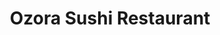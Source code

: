 ---
layout: place
title: "Ozora Sushi Restaurant"
permalink: /california/concord/ozora-sushi-restaurant.html
stateAbbr: CA
stateName: California
cityName: Concord
place_id: ChIJ1bJ75vBghYARHWysXm4oJB0
photos:
  - name: >-
      places/ChIJ1bJ75vBghYARHWysXm4oJB0/photos/AeeoHcIWSiYtYSb7khwYeuz27WzDJnfXsP29hrGO2A0dNmBlgzhaZs55ha5tjF_UQVOm1OciBNs7cbDzzEmwkq4FpzjNfOHRpHHLsQuKyxddjLOuToajZ9q5F8jUyzRjHAoFrOv2nY6rwmaqZFjCDSFGgyeRdhx7hOVigaQg4JCAsW4Dx410B25Fo5qOo7YYTqg4vqeYIreetZik36-RJciBxSi_J6ZKuI9bbGZXbfguIUsUVHawuRDOUaGjTDMQMCy5gsHK59l-E1AwZNYsK1tQTZF85OuMNASM5aH_t0MFBnr0xJkO7n9MaBWcvjIEOhVzdTwVSCv_cONXGJ5WolPT2Ytta8LQ0x0iJsD0uFZx_5E9Ybrpmev68ulWAnCY-4e4M4KNfSE-0Xt_hdfGQMDPhfT_WKLr7au8RkJn8umziuY
    widthPx: 4080
    heightPx: 3072
    authorAttributions:
      - displayName: Caitlyn
        uri: https://maps.google.com/maps/contrib/113098405004390985843
        photoUri: >-
          https://lh3.googleusercontent.com/a-/ALV-UjUiI-kAe5QATEsgJleBov6CodnnKIM-4hcMxtSJcn_ZurIr76PjPw=s100-p-k-no-mo
    flagContentUri: >-
      https://www.google.com/local/imagery/report/?cb_client=maps_api_places.places_api&image_key=!1e10!2sCIHM0ogKEICAgIDLndHofQ&hl=en-US
    googleMapsUri: >-
      https://www.google.com/maps/place//data=!3m4!1e2!3m2!1sCIHM0ogKEICAgIDLndHofQ!2e10!4m2!3m1!1s0x808560f0e67bb2d5:0x1d24286e5eac6c1d
  - name: >-
      places/ChIJ1bJ75vBghYARHWysXm4oJB0/photos/AeeoHcJNWXuiDd2E3M2TbinJv4Njmz7ae1uRrHTtXz7ggUJPDhePF1WfH0gcwWJZqRSmwZ86JiqRT7aKLrHRVGiWd4_0zKg1tgUpJonIS4qxK5ytml-3TQ_m_KM4W0QEtrtEoAxvjrT-ufi1XJz1jPyDN0wAt5dpCV-eFfIZaTe35klx87m0YL883De90IBD0Za0C6ZsLVQWXAlnvi7Mh88riXl1KvFArMxZlCfXrzDqWfcm5ftAKxRQCmLEHun5Pw13P6OewfDxi26Xz4hIdM6DK-j5i_Gbtvd9bfUjlAix7gGEHo-5_TphD3W0ObmIo1c_PjlSHaDzgnM9hEf66UFWl2_nGLoC3n7mnHQNgstxHvsrVOMme7clXrdwTMSSMn1mkOvjiOWBgzBA1mj9PDSSUIkqZK__Nc_tIm4LwwRDZkfHI38
    widthPx: 4800
    heightPx: 2700
    authorAttributions:
      - displayName: Mei X
        uri: https://maps.google.com/maps/contrib/107065706834228083935
        photoUri: >-
          https://lh3.googleusercontent.com/a-/ALV-UjVqn4TKojj9tzDKUJFf0g_HfMYFWTE23VFWwwllmR8rEPnOHVVaTg=s100-p-k-no-mo
    flagContentUri: >-
      https://www.google.com/local/imagery/report/?cb_client=maps_api_places.places_api&image_key=!1e10!2sCIHM0ogKEICAgICE4tz3pQE&hl=en-US
    googleMapsUri: >-
      https://www.google.com/maps/place//data=!3m4!1e2!3m2!1sCIHM0ogKEICAgICE4tz3pQE!2e10!4m2!3m1!1s0x808560f0e67bb2d5:0x1d24286e5eac6c1d
  - name: >-
      places/ChIJ1bJ75vBghYARHWysXm4oJB0/photos/AeeoHcLI3aXJ9Y7tU6TNCxkD27puSCsx1T65pEEBNVnt6SjjMULl-r0UQw0grnuGZEA69SZnj-gjdxGGAbipkjChwQF4LVhKUVBwlh3v6U5xwzD5fbGAI3W_ByXpLlydRWnVFxvOD1bycgb4KM5fy7jo17cRscMi_9Q_TzDtZjOXOJmplSuwuEtoOozedMmOiRuw18ZQqDO2tmMQLvXCe66fC31ApRLEXEnJfxkpLFWmE_VMDbWK7ittFFIKIKfDrej-LRV_sYKf-n7g5v-abpNxOcjg331yYmF6IUYQMZqZ2bTN179psUKYFT5C_WscJtVvCRkjpY_onH69khRarztSHrKUrWfT5bTf_RS21ee2E49t-QGHVv_lT1T1_IHCZ_q5gybcsmz89h70Hw_TMHDsQFF4IPJ1mT-4gcF1RFACb94nLA
    widthPx: 3000
    heightPx: 4000
    authorAttributions:
      - displayName: Jim A
        uri: https://maps.google.com/maps/contrib/102540037434076481162
        photoUri: >-
          https://lh3.googleusercontent.com/a-/ALV-UjWsARXZEsJfX2njoC0uW7j-fQV9F_M_vtL57RJuxhCKIB4V5fccFQ=s100-p-k-no-mo
    flagContentUri: >-
      https://www.google.com/local/imagery/report/?cb_client=maps_api_places.places_api&image_key=!1e10!2sCIHM0ogKEICAgICr5PChTw&hl=en-US
    googleMapsUri: >-
      https://www.google.com/maps/place//data=!3m4!1e2!3m2!1sCIHM0ogKEICAgICr5PChTw!2e10!4m2!3m1!1s0x808560f0e67bb2d5:0x1d24286e5eac6c1d
  - name: >-
      places/ChIJ1bJ75vBghYARHWysXm4oJB0/photos/AeeoHcJ_yH-XLMg8qTaTQqMMyiJLW_nkV5F7WK0fMbLcPSDs-eYSFi7L7OnvPYl-cB0-Q3FX_Ricr0wt3uhbpD0hv9Wyne2OjHdZ2fLPpc4U3OwUFzC4IaHw_TinPzNdv0QByIXwbHuoh0p5nh7OjVv-59x94LRe04LL6VLFkkFGA9K7KJbU9u-lL8jq6RFRGn9HX-qV812eN-2HNdz7Pfb2ArkgHL45_Jvkf2uQE9ZkB8KaWOtrnN8UgBDU19nPtxK1K2PU2RpMsFPqnetIsMOMNeiyyNxyZmaNfkp9kld_bYhr9IF_vHYWpaDrC-GfE7uwBKCFVpWAUGYuTlbeOKn1WqKg7qzx-1Tc0zZellD-ovMJz7_s5X4c0Y7KpmzoO_65Xd5oD0IPdJKm6gPjVFp4egBj5VD6wMiRI0G3c8UoCpXW5Q
    widthPx: 4000
    heightPx: 2252
    authorAttributions:
      - displayName: Dan Rossetti
        uri: https://maps.google.com/maps/contrib/101535764432829365497
        photoUri: >-
          https://lh3.googleusercontent.com/a/ACg8ocLi-OKveMcl-c2whMhCLAuR7H3mQAbH7XFiCsZgaly3J3D0IQ=s100-p-k-no-mo
    flagContentUri: >-
      https://www.google.com/local/imagery/report/?cb_client=maps_api_places.places_api&image_key=!1e10!2sCIHM0ogKEICAgIDL9KHwXQ&hl=en-US
    googleMapsUri: >-
      https://www.google.com/maps/place//data=!3m4!1e2!3m2!1sCIHM0ogKEICAgIDL9KHwXQ!2e10!4m2!3m1!1s0x808560f0e67bb2d5:0x1d24286e5eac6c1d
  - name: >-
      places/ChIJ1bJ75vBghYARHWysXm4oJB0/photos/AeeoHcL52Xo8soGnlBl4Ut2qiBj3UK-zFHv576GP6ccwHA461ZfinYU_GywKMt4_2qQK8OZbYG4PBX_C68v7gAatuoLBxbcBJ5DsXMe8Zvdy66edWb-uQ6cSghruX41N2258OiJFlLbEfFqSkuPKpUzDYt8Jme9EXV-XJwGDWvXyeivOnCUznHw3kK8sQKYMYRGuh9FWyIETjaPZlK_c-0oCXoUWNLlNf2pWFPbJeKHRzWykKUw49BRaFW0fMt5TkIbQTcAXgt_ZdEL4XmexBJV8G9yvPoEl7BYimi5bXTIOJ_Z5L83_F_BS_KlccUXY-w54jKdXVYNmZ56BocLL0GSG4r1Ut9Y4gAlRCExiTVXuHkRDdSCnwbjrfL0nXf5Y8gRpwJB4QIWv7cB6oGTwZJqdxLLTdr_qaCTx0S965GK7TvlmjhDh
    widthPx: 4080
    heightPx: 3072
    authorAttributions:
      - displayName: Gary Diaz
        uri: https://maps.google.com/maps/contrib/116911502135570122133
        photoUri: >-
          https://lh3.googleusercontent.com/a-/ALV-UjUVv2xFL6BpoqFaq6k484dGFhaUTmCpv9vUja-wsPKrrrraWvB2MA=s100-p-k-no-mo
    flagContentUri: >-
      https://www.google.com/local/imagery/report/?cb_client=maps_api_places.places_api&image_key=!1e10!2sCIHM0ogKEICAgICRkfjQ-wE&hl=en-US
    googleMapsUri: >-
      https://www.google.com/maps/place//data=!3m4!1e2!3m2!1sCIHM0ogKEICAgICRkfjQ-wE!2e10!4m2!3m1!1s0x808560f0e67bb2d5:0x1d24286e5eac6c1d
  - name: >-
      places/ChIJ1bJ75vBghYARHWysXm4oJB0/photos/AeeoHcL3CrdE5dQ8GpzG6J_9M_TmkZEa0Kw71knf_umj2qLUKkbJRW9TbsHDe6-z2vjmGszK5PN9oNT6WcDg8WeI-ngvJ5PMxreNQ3nN8kqYiGsTc3rkKGpJgrmf3WSGzJwpcOrFZF9nbH7-nZ9l67UHEEx4c9uQFalUjEcYf4QCNFkITx45sMMJXVMvhYw7UZe4vY6XvlqMng8i2pYsnJjQFrH7D417vAKs9LlCT3i5730Lrrjdc56qI7z3tAWoMMSV5tC4zUolKeidZQsYW8VXGzS8K5tz3XWq3cPAD0aOm7axMPdRp3hgQ3CPt5oqHMIhgeYOtJAtWXQTCSHxBIqDk1hZlkphuW-cryZy87lwUS0OYd66bhTiahe3BCK8ixS4yVt-sTaPVteQKj9UuG-YbjnZ0Ifo8nEoNbQtMfnIhjNPEA
    widthPx: 4032
    heightPx: 3024
    authorAttributions:
      - displayName: Yaroslav Shneikin
        uri: https://maps.google.com/maps/contrib/102762694992197966156
        photoUri: >-
          https://lh3.googleusercontent.com/a-/ALV-UjUFKeLVIE4bic2oQbHZ-6_ItBBVGTU-2GDhLYYxs9jX8tEBTwpx_g=s100-p-k-no-mo
    flagContentUri: >-
      https://www.google.com/local/imagery/report/?cb_client=maps_api_places.places_api&image_key=!1e10!2sCIHM0ogKEICAgMCQuc-_bQ&hl=en-US
    googleMapsUri: >-
      https://www.google.com/maps/place//data=!3m4!1e2!3m2!1sCIHM0ogKEICAgMCQuc-_bQ!2e10!4m2!3m1!1s0x808560f0e67bb2d5:0x1d24286e5eac6c1d
  - name: >-
      places/ChIJ1bJ75vBghYARHWysXm4oJB0/photos/AeeoHcKR67z1wMm5A9zh_zFJwcANqKcP0YFd-2-6f_kvgsRR2NOoCSLpHtYsqavuilTuJ0yQfWnHB0mkZmXZvr-iIhAIyBh_34lSuCH5SiK1SG5hyYed6JFPi4pmkK9FYw0U0fvoFquI6jLkmHeGF3sEDcK0dFU34GJ4zBHnHsT9dVHTMFeL-PzNXWrnbmNLq-oQdKnnRd7-5GCCD4L6QxxM5A-YND7dQ1zzwPt5fvAXvxVgYpsCv4tDGcAxJrjdivSYNZI4ozGU0SH7GrmzfWltJPU5ZDMi7V751DndLexMKUzJUbpDwWcpL2Cu5CxD86POGnRxa4cG9Pmwu477cRWC1HxcJWoedMOGWSS1YuRmfEYMg5zjYxdsqKRutSvTihXErLbOPSOtI9nmXUX-Kf4JI-I9pfDHYXAH21su6up6-NQ
    widthPx: 1800
    heightPx: 4000
    authorAttributions:
      - displayName: MICHAEL M.
        uri: https://maps.google.com/maps/contrib/110049409115304935714
        photoUri: >-
          https://lh3.googleusercontent.com/a-/ALV-UjVtfOU1x9Uo3zXb3YLOB1DEfU6A6IFM0wVWleiS96e6Hv0FLo5Kdw=s100-p-k-no-mo
    flagContentUri: >-
      https://www.google.com/local/imagery/report/?cb_client=maps_api_places.places_api&image_key=!1e10!2sCIHM0ogKEICAgICWoe75NQ&hl=en-US
    googleMapsUri: >-
      https://www.google.com/maps/place//data=!3m4!1e2!3m2!1sCIHM0ogKEICAgICWoe75NQ!2e10!4m2!3m1!1s0x808560f0e67bb2d5:0x1d24286e5eac6c1d
  - name: >-
      places/ChIJ1bJ75vBghYARHWysXm4oJB0/photos/AeeoHcLcMb14Sp62AHPaQyS3KDcPqDHjBCDKdFcqfELsB9GvFZaLZEygsszflCvVXORJwL4iWG09WiJMmg6auv59wrsY13eNOYVNCKbMh72jz2ttBKks63WWN5G0yrzoq4J2P6dzLme-ZzzXvDCKMH7100JMfT6IaxSQWTrNXsrE8_2y8NADbdTntHd83OZa3lQ7YErSfGpQ4tksPqOVa0XhKy29bOIl4IpypZCS3f6ETCyeMMpPrhb5szROHzdY-LMIhnZFQesysFgLWOkHHhAquDOi03NnvuIxdf0PzK8s1ENKVEWknVZDy--uN7wxqud5e6u7jNKCQeViUrkQbhRIQED0YXt5ki2hmE94HV4BP8MNalF9OWiteVLs1UIM6FImr8T_V2vBfkDKMhaWjo9A_uSRHWlfi-HhDTs4smmzRnUAmT1H
    widthPx: 3000
    heightPx: 4000
    authorAttributions:
      - displayName: Jim A
        uri: https://maps.google.com/maps/contrib/102540037434076481162
        photoUri: >-
          https://lh3.googleusercontent.com/a-/ALV-UjWsARXZEsJfX2njoC0uW7j-fQV9F_M_vtL57RJuxhCKIB4V5fccFQ=s100-p-k-no-mo
    flagContentUri: >-
      https://www.google.com/local/imagery/report/?cb_client=maps_api_places.places_api&image_key=!1e10!2sCIHM0ogKEICAgICr5PChzwE&hl=en-US
    googleMapsUri: >-
      https://www.google.com/maps/place//data=!3m4!1e2!3m2!1sCIHM0ogKEICAgICr5PChzwE!2e10!4m2!3m1!1s0x808560f0e67bb2d5:0x1d24286e5eac6c1d
  - name: >-
      places/ChIJ1bJ75vBghYARHWysXm4oJB0/photos/AeeoHcKttTp6fKzc_9xFIZ5gHJ2BKs6cEwGoU-lvu-Mkf9MxZpv6ZjOSLUAP_SHclB8V_Am8D31dSVePEEgGvnhnDPlgfr4xjRh_zJh5UTfg0yN6IC43OXF2H9pLKeiWBAEsKyFUSkOtf3ZCJWlRejYVkjlVejQudUmPSDsSJdhjJmq7Cmpn-hSxDmAYOQXd1Hlh21ot9UxTr6oqUASXFT2ZQdMGFFFUFWAv1Q-tWtP8Pfvvh4osTkZEXB5pc1lCNPuF3HfSohHdguzwWuBQQX1IRbHeEdagh90dyDEsNpLgtg83eRTvIxEOZU1qrc87xoAMM4Sy_dybVWrVJgcbYToYEY0KkCPbE1UgrZnp5NfO1JGheUBjArHUPbxIXkpZIFSi-X1KvEf70asvTYM4GAqdXn69MPC1KOwoahzMBS0TA6n2tQ
    widthPx: 3024
    heightPx: 4032
    authorAttributions:
      - displayName: Daniel Diaz
        uri: https://maps.google.com/maps/contrib/112607377633086176887
        photoUri: >-
          https://lh3.googleusercontent.com/a-/ALV-UjUgGhwxjUb9ffRa-4susjdYkDz3d9jPH4NdHjrntn4mXcOO8wec=s100-p-k-no-mo
    flagContentUri: >-
      https://www.google.com/local/imagery/report/?cb_client=maps_api_places.places_api&image_key=!1e10!2sCIHM0ogKEICAgICWjoHUJw&hl=en-US
    googleMapsUri: >-
      https://www.google.com/maps/place//data=!3m4!1e2!3m2!1sCIHM0ogKEICAgICWjoHUJw!2e10!4m2!3m1!1s0x808560f0e67bb2d5:0x1d24286e5eac6c1d
  - name: >-
      places/ChIJ1bJ75vBghYARHWysXm4oJB0/photos/AeeoHcLiprpv67LdE5KKZ1FrIjJVODoKcxdtmVXm3QodCSb00c_5IsNoCNza7Ko9BFDBE84Xp0joFmowPwfU-Zd1oTduefA5I8YdwqlkugPaor7NhreGdWhZcyVKvghVCG6UL6VBs1ftR16LxypRrFEEnIo9TJd5QORV3gJuOugQSyAbED9DNgwOOYy6rAMc3Xsx7M8E-gDNzACE7HBW8FhPTh6WfT104r9xUIDSBvC1SSmfm6xV9HYy6j8jk3GWtBBg1p3-Gl-MEt7qNL388AfZymnLkc1pH0c3YrQ-ieD_2IWN5GkW_Bjk1eOcbLIdPPX5oBDmYPqU702ALHB4oplcoIXzNRfa45Vyr5_UDvaJ2iCumMC5wpfHbkJHX8PSZmKyQIW3FAKJVl3R4MkRBXAN92dftLtPxqLBWMYGBww7jvbPG4Ef
    widthPx: 3000
    heightPx: 4000
    authorAttributions:
      - displayName: Sal Shaaa
        uri: https://maps.google.com/maps/contrib/104828051246124626541
        photoUri: >-
          https://lh3.googleusercontent.com/a-/ALV-UjWBsyD3Ou2z5jSjkph3ZsNZfI0xiuA5OFfaEcD-rjVakyfynn7H=s100-p-k-no-mo
    flagContentUri: >-
      https://www.google.com/local/imagery/report/?cb_client=maps_api_places.places_api&image_key=!1e10!2sCIHM0ogKEICAgICd9OiKnwE&hl=en-US
    googleMapsUri: >-
      https://www.google.com/maps/place//data=!3m4!1e2!3m2!1sCIHM0ogKEICAgICd9OiKnwE!2e10!4m2!3m1!1s0x808560f0e67bb2d5:0x1d24286e5eac6c1d
address: 785 Oak Grove Rd, Concord, CA 94518, USA
street: 785 Oak Grove Rd
city: Concord
state: CA
zip: '94518'
country: USA
neighborhood: null
latitude: '37.936938'
longitude: '-122.024646'
accessibility_options:
  wheelchairAccessibleParking: true
  wheelchairAccessibleEntrance: true
  wheelchairAccessibleRestroom: true
  wheelchairAccessibleSeating: true
business_status: OPERATIONAL
name: Ozora Sushi Restaurant
google_maps_links:
  directionsUri: >-
    https://www.google.com/maps/dir//''/data=!4m7!4m6!1m1!4e2!1m2!1m1!1s0x808560f0e67bb2d5:0x1d24286e5eac6c1d!3e0
  placeUri: https://maps.google.com/?cid=2099847780761365533
  writeAReviewUri: >-
    https://www.google.com/maps/place//data=!4m3!3m2!1s0x808560f0e67bb2d5:0x1d24286e5eac6c1d!12e1
  reviewsUri: >-
    https://www.google.com/maps/place//data=!4m4!3m3!1s0x808560f0e67bb2d5:0x1d24286e5eac6c1d!9m1!1b1
  photosUri: >-
    https://www.google.com/maps/place//data=!4m3!3m2!1s0x808560f0e67bb2d5:0x1d24286e5eac6c1d!10e5
primary_type: Sushi Restaurant
opening_hours:
  regular: null
  current: null
secondary_opening_hours:
  regular:
    weekdayDescriptions: null
    type: null
  current:
    weekdayDescriptions: null
    type: null
phone: (925) 691-6009
price_level: PRICE_LEVEL_MODERATE
price_range: $20 &ndash; $30
rating: '4.5'
rating_count: 614
website: http://ozora-sushi.com/
description: null
reviews: null
parking_options: null
payment_options: null
allow_dogs: null
curbside_pickup: null
delivery: null
dine_in: null
good_for_children: null
good_for_groups: null
good_for_sports: null
live_music: null
menu_for_children: null
outdoor_seating: null
reservable: null
restroom: null
serves_beer: null
serves_breakfast: null
serves_brunch: null
serves_cocktails: null
serves_coffee: null
serves_dinner: null
serves_dessert: null
serves_lunch: null
serves_vegetarian_food: null
serves_wine: null
takeout: null

---